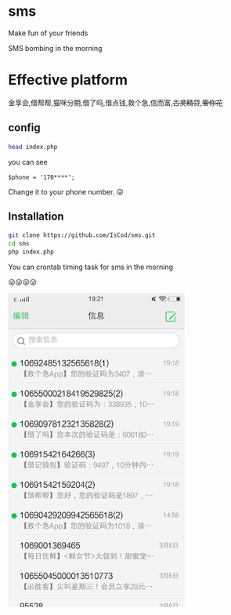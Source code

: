 # sms

Make fun of your friends 

SMS bombing in the morning

# Effective platform

金享会,借帮帮,猫咪分期,借了吗,借点钱,救个急,信而富,~~古灵精贷~~,~~管你花~~

## config

```sh
head index.php
```

you can see
```
$phone = '170****';
```

Change it to your phone number. 😜


## Installation
```sh
git clone https://github.com/IsCod/sms.git
cd sms
php index.php
```

You can crontab timing task for sms in the morning

😜😜😜😜

![效果图](2b40f73e.png)
